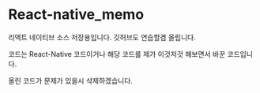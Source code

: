 # React-native_memo
리엑트 네이티브 소스 저장용입니다.
깃허브도 연습할겸 올립니다. 

코드는 React-Native 코드이거나 해당 코드를 제가 이것저것 해보면서 바꾼 코드입니다.

올린 코드가 문제가 있을시 삭제하겠습니다.